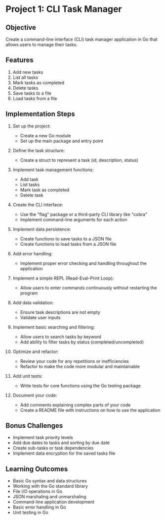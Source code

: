 # Project 1: CLI Task Manager

## Objective
Create a command-line interface (CLI) task manager application in Go that allows users to manage their tasks.

## Features
1. Add new tasks
2. List all tasks
3. Mark tasks as completed
4. Delete tasks
5. Save tasks to a file
6. Load tasks from a file

## Implementation Steps

1. Set up the project:
   - Create a new Go module
   - Set up the main package and entry point

2. Define the task structure:
   - Create a struct to represent a task (id, description, status)

3. Implement task management functions:
   - Add task
   - List tasks
   - Mark task as completed
   - Delete task

4. Create the CLI interface:
   - Use the "flag" package or a third-party CLI library like "cobra"
   - Implement command-line arguments for each action

5. Implement data persistence:
   - Create functions to save tasks to a JSON file
   - Create functions to load tasks from a JSON file

6. Add error handling:
   - Implement proper error checking and handling throughout the application

7. Implement a simple REPL (Read-Eval-Print Loop):
   - Allow users to enter commands continuously without restarting the program

8. Add data validation:
   - Ensure task descriptions are not empty
   - Validate user inputs

9. Implement basic searching and filtering:
   - Allow users to search tasks by keyword
   - Add ability to filter tasks by status (completed/uncompleted)

10. Optimize and refactor:
    - Review your code for any repetitions or inefficiencies
    - Refactor to make the code more modular and maintainable

11. Add unit tests:
    - Write tests for core functions using the Go testing package

12. Document your code:
    - Add comments explaining complex parts of your code
    - Create a README file with instructions on how to use the application

## Bonus Challenges
- Implement task priority levels
- Add due dates to tasks and sorting by due date
- Create sub-tasks or task dependencies
- Implement data encryption for the saved tasks file

## Learning Outcomes
- Basic Go syntax and data structures
- Working with the Go standard library
- File I/O operations in Go
- JSON marshaling and unmarshaling
- Command-line application development
- Basic error handling in Go
- Unit testing in Go
